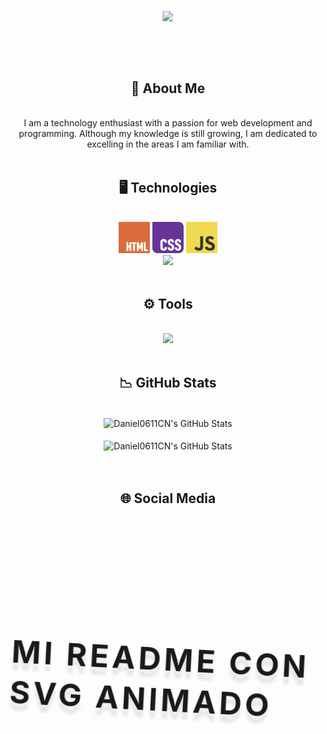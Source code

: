 <div align="center">
    <h1 align="center">
        <img src="https://readme-typing-svg.herokuapp.com/?font=Righteous&size=35&center=true&vCenter=true&width=500&height=70&duration=4000&lines=Hello+There!+👋;+I'm+Daniel+Clavijo!;" />
    </h1>
</div>

<br/>

<div align="center">
    <h2>🌠 About Me</h2>
</div>

<br/>

<div align="center">
    I am a technology enthusiast with a passion for web development and programming. Although my knowledge is still growing, I am dedicated to excelling in the areas I am familiar with.
</div>

<br/>

<div align="center">
    <h2>🖥️ Technologies</h2>
</div>

<br/>

<div align="center">
    <img src="https://github.com/Daniel0611CN/Daniel0611CN/blob/main/images/official-html-logo.svg"  width="50px"/>
    <img src="https://github.com/Daniel0611CN/Daniel0611CN/blob/main/images/official-css-logo.svg"  width="50px"/>
    <img src="https://github.com/Daniel0611CN/Daniel0611CN/blob/main/images/official-js-logo.svg" width="50px"/>
    <br/>
    <img src="https://skillicons.dev/icons?i=java,python,mysql"/>
    <br/>
</div>

<br/>

<div align="center">
    <h2>⚙️ Tools</h2>
</div>

<br/>

<div align="center">
    <img src="https://skillicons.dev/icons?i=github,vscode,eclipse,idea,docker"/>
</div>

<br/>

<div align="center">
    <h2>📉 GitHub Stats</h2>
</div>

<br/>

<div align="center">
    <img align="center" src="https://github-readme-stats.vercel.app/api?username=Daniel0611CN&include_all_commits=true&count_private=true&show_icons=true&line_height=20&title_color=7A7ADB&icon_color=2234AE&text_color=D3D3D3&bg_color=0,000000,130F40&rank_icon=github"         alt="Daniel0611CN's GitHub Stats">
</div>

<br/>

<div align="center">
<img align="center" src="https://github-readme-stats.vercel.app/api/top-langs/?username=Daniel0611CN&include_all_commits=true&count_private=true&show_icons=true&line_height=20&hide_progress=true&title_color=7A7ADB&icon_color=2234AE&text_color=D3D3D3&bg_color=0,000000,130F40" alt="Daniel0611CN's GitHub Stats">
</div>

<br/>

<br/>

<div align="center">
    <h2>🌐 Social Media</h2>
</div>

<p align="center">    
    <a href="https://www.linkedin.com/in/daniel-clavijo-nu%C3%B1ez/" alt="LinkedIn"><img src="https://github.com/nitish-awasthi/nitish-awasthi/blob/master/174857.png" height="24" width="24"></a>
    <a href="mailto:daniclavijonunez@gmail.com" alt="Contact Me"><img src="https://github.com/nitish-awasthi/nitish-awasthi/blob/master/gmail-512.webp" height="24" width="24"></a>
</p>
<p align="center">
    <a href="https://gitlab.com/Daniel0611CN" alt="GitLab"><img src="https://github.com/Daniel0611CN/Daniel0611CN/blob/main/images/gitlab.svg" heigth="45" width="45"/></a>
    <br>
    <a href="https://connect.mozilla.org/t5/user/viewprofilepage/user-id/52155">Mozilla Community</a>
</p>

<!--
<div align="center">
    <a href="https://visitcount.itsvg.in"><img src="https://visitcount.itsvg.in/api?id=Daniel0611CN&label=Profile%20Views&color=1&icon=0&pretty=false" /></a>
</div>
-->

# Mi README con SVG animado

Aquí tienes un SVG con animación:

<svg fill="none" viewBox="0 0 800 400" width="800" height="400" xmlns="http://www.w3.org/2000/svg">
    <foreignObject width="100%" height="100%">
        <div xmlns="http://www.w3.org/1999/xhtml">
            <style>
                @keyframes rotate {
                    0% {
                        transform: rotate(3deg);
                    }
                    100% {
                        transform: rotate(-3deg);
                    }
                }

                @keyframes gradientBackground {
                    0% {
                        background-position: 0% 50%;
                    }
                    50% {
                        background-position: 100% 50%;
                    }
                    100% {
                        background-position: 0% 50%;
                    }
                }

                @keyframes fadeIn {
                    0% {
                        opacity: 0;
                    }
                    66% {
                        opacity: 0;
                    }
                    100% {
                        opacity: 1;
                    }
                }

                .container {
                    font-family: system-ui, -apple-system, 'Segoe UI', Roboto, Helvetica, Arial, sans-serif;
                    display: flex;
                    flex-direction: column;
                    align-items: center;
                    justify-content: center;
                    margin: 0;
                    width: 100%;
                    height: 400px;
                    background: linear-gradient(-45deg, #fc5c7d, #6a82fb, #05dfd7);
                    background-size: 600% 400%;
                    animation: gradientBackground 10s ease infinite;
                    border-radius: 10px;
                    color: white;
                    text-align: center;
                }

                h1 {
                    font-size: 50px;
                    line-height: 1.3;
                    letter-spacing: 5px;
                    text-transform: uppercase;
                    text-shadow:
                        0 1px 0 #efefef,
                        0 2px 0 #efefef,
                        0 3px 0 #efefef,
                        0 4px 0 #efefef,
                        0 12px 5px rgba(0, 0, 0, 0.1);
                    animation: rotate ease-in-out 1s infinite alternate;
                }

                p {
                    font-size: 20px;
                    text-shadow: 0 1px 0 #efefef;
                    animation: 5s ease 0s normal forwards 1 fadeIn;
                }
            </style>
            <div class="container">
                <h1>Made with HTML &amp; CSS<br/>not an animated GIF</h1>
                <p>Click to see the source</p>
            </div>
        </div>
    </foreignObject>
</svg>



